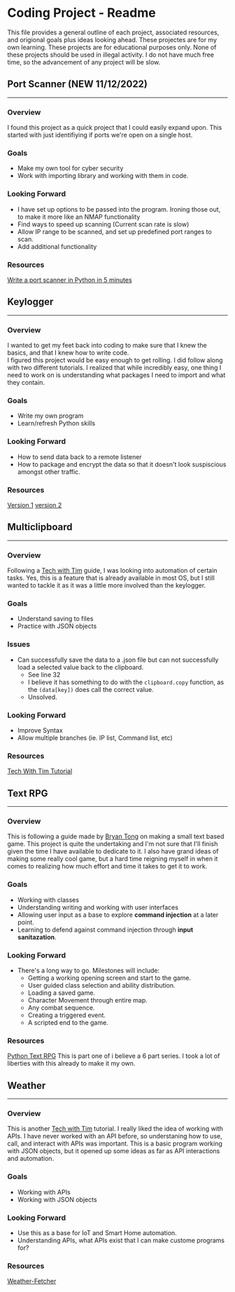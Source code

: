 # Coding Project - Readme

This file provides a general outline of each project, associated resources, and origional goals plus ideas looking ahead. 
These projectes are for my own learning. These projects are for educational purposes only. None of these projects should be used in illegal activity.
I do not have much free time, so the advancement of any project will be slow. 


## Port Scanner (NEW 11/12/2022)
-----

### Overview

I found this project as a quick project that I could easily expand upon. This started with just identifiying if ports we're open on a single host. 

### Goals

- Make my own tool for cyber security
- Work with importing library and working with them in code.


### Looking Forward

- I have set up options to be passed into the program. Ironing those out, to make it more like an NMAP functionality
- Find ways to speed up scanning (Current scan rate is slow)
- Allow IP range to be scanned, and set up predefined port ranges to scan.
- Add additional functionality

### Resources 

[Write a port scanner in Python in 5 minutes](https://www.youtube.com/watch?v=t9EX2RAUoTU&ab_channel=DavidBombal)


## Keylogger 
-----

### Overview

I wanted to get my feet back into coding to make sure that I knew the basics, and that I knew how to write code.  
I figured this project would be easy enough to get rolling. I did follow along with two different tutorials.
I realized that while incredibly easy, one thing I need to work on is understanding what packages I need to import and what they contain.

### Goals

- Write my own program
- Learn/refresh Python skills

### Looking Forward

- How to send data back to a remote listener
- How to package and encrypt the data so that it doesn't look suspiscious amongst other traffic. 

### Resources 

[Version 1](https://www.youtube.com/watch?v=TbMKwl11itQ&ab_channel=freeCodeCamp.org)
[version 2](https://www.youtube.com/watch?v=XKoTwepEzPI&ab_channel=DavidBombal)



## Multiclipboard
-----

### Overview

Following a [Tech with Tim](https://www.youtube.com/c/TechWithTim) guide, I was looking into automation of certain tasks.
Yes, this is a feature that is already available in most OS, but I still wanted to tackle it as it was a little more involved than the keylogger. 

### Goals

- Understand saving to files
- Practice with JSON objects

### Issues

- Can successfully save the data to a .json file but can not successfully load a selected value back to the clipboard.
  - See line 32
  - I believe it has something to do with the `clipboard.copy` function, as the `(data[key])` does call the correct value.
  - Unsolved. 
  
### Looking Forward

- Improve Syntax
- Allow multiple branches (ie. IP list, Command list, etc)

### Resources

[Tech With Tim Tutorial](https://youtu.be/Oz3W-LKfafE?t=158)



## Text RPG
-----

### Overview

This is following a guide made by [Bryan Tong](https://www.youtube.com/c/BryanTongC) on making a small text based game.
This project is quite the undertaking and I'm not sure that I'll finish given the time I have available to dedicate to it. 
I also have grand ideas of making some really cool game, but a hard time reigning myself in when it comes to realizing how much effort and time it takes to get it to work.

### Goals
- Working with classes
- Understanding writing and working with user interfaces
- Allowing user input as a base to explore **command injection** at a later point. 
- Learning to defend against command injection through **input sanitazation**. 

### Looking Forward
- There's a long way to go. Milestones will include:
  - Getting a working opening screen and start to the game.
  - User guided class selection and ability distribution.
  - Loading a saved game.
  - Character Movement through entire map.
  - Any combat sequence.
  - Creating a triggered event.
  - A scripted end to the game.

### Resources

[Python Text RPG](https://www.youtube.com/watch?v=MFW8DJ6qsak&ab_channel=BryanTong)
This is part one of i believe a 6 part series. I took a lot of liberties with this already to make it my own. 



## Weather
-----

### Overview

This is another [Tech with Tim](https://www.youtube.com/c/TechWithTim) tutorial. I really liked the idea of working with APIs.
I have never worked with an API before, so understaning how to use, call, and interact with APIs was important. 
This is a basic program working with JSON objects, but it opened up some ideas as far as API interactions and automation.

### Goals

- Working with APIs
- Working with JSON objects

### Looking Forward

- Use this as a base for IoT and Smart Home automation. 
- Understanding APIs, what APIs exist that I can make custome programs for?

### Resources

[Weather-Fetcher](https://youtu.be/Oz3W-LKfafE?t=1775)

